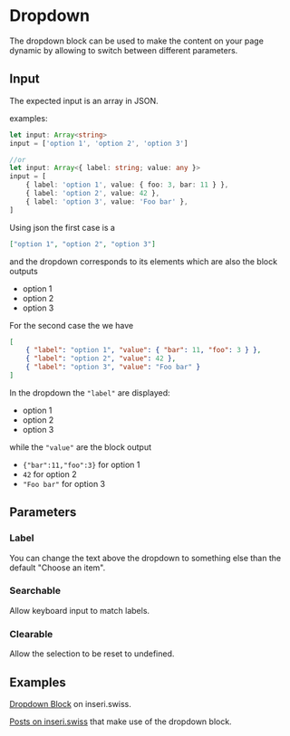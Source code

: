 # Dropdown

The dropdown block can be used to make the content on your page dynamic by allowing to switch between different parameters.

## Input

The expected input is an array in JSON.

examples:

```ts
let input: Array<string>
input = ['option 1', 'option 2', 'option 3']

//or
let input: Array<{ label: string; value: any }>
input = [
	{ label: 'option 1', value: { foo: 3, bar: 11 } },
	{ label: 'option 2', value: 42 },
	{ label: 'option 3', value: 'Foo bar' },
]
```

Using json the first case is a

```json
["option 1", "option 2", "option 3"]
```

and the dropdown corresponds to its elements which are also the block outputs

- option 1
- option 2
- option 3

For the second case the we have

```json
[
	{ "label": "option 1", "value": { "bar": 11, "foo": 3 } },
	{ "label": "option 2", "value": 42 },
	{ "label": "option 3", "value": "Foo bar" }
]
```

In the dropdown the `"label"` are displayed:

- option 1
- option 2
- option 3

while the `"value"` are the block output

- `{"bar":11,"foo":3}` for option 1
- `42` for option 2
- `"Foo bar"` for option 3

## Parameters

### Label

You can change the text above the dropdown to something else than the default "Choose an item".

### Searchable

Allow keyboard input to match labels.

### Clearable

Allow the selection to be reset to undefined.

## Examples

[Dropdown Block](https://inseri.swiss/2022/12/dropdown-block/) on inseri.swiss.

[Posts on inseri.swiss](https://inseri.swiss/tag/dropdown/) that make use of the dropdown block.
